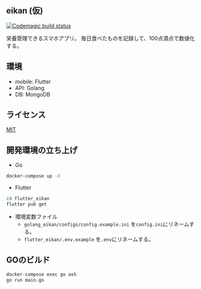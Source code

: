 ## eikan (仮)
[![Codemagic build status](https://api.codemagic.io/apps/60108cf2cb2f385f48eaa129/my-workflow/status_badge.svg)](https://codemagic.io/apps/60108cf2cb2f385f48eaa129)

栄養管理できるスマホアプリ。
毎日食べたものを記録して、100点満点で数値化する。

## 環境
- mobile: Flutter
- API: Golang
- DB: MongoDB

## ライセンス
[MIT](LICENSE.md)

## 開発環境の立ち上げ
- Go
```bash
docker-compose up -d
```
- Flutter
```bash
cd flutter_eikan
flutter pub get
```
- 環境変数ファイル
  - `golang_eikan/configs/config.example.ini` を`config.ini`にリネームする。
  - `flutter_eikan/.env.example` を`.env`にリネームする。

## GOのビルド
```bash
docker-compose exec go ash
go run main.go
```
